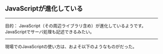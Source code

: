 ## JavaScriptが進化している

---
目的：
JavaScript（その周辺ライブラリ含め）が進化しているようです。<br>
JavaScriptでサーバ処理も記述できるみたい。

---
現場でのJavaScriptの使い方は、およそ以下のようなものがだった。



